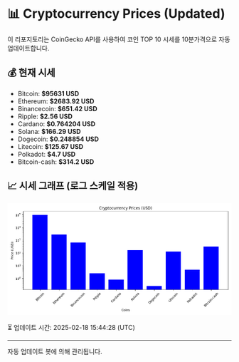 
# 📊 Cryptocurrency Prices (Updated)

이 리포지토리는 CoinGecko API를 사용하여 코인 TOP 10 시세를 10분가격으로 자동 업데이트합니다.

## 💰 현재 시세
- Bitcoin: **$95631 USD**
- Ethereum: **$2683.92 USD**
- Binancecoin: **$651.42 USD**
- Ripple: **$2.56 USD**
- Cardano: **$0.764204 USD**
- Solana: **$166.29 USD**
- Dogecoin: **$0.248854 USD**
- Litecoin: **$125.67 USD**
- Polkadot: **$4.7 USD**
- Bitcoin-cash: **$314.2 USD**

## 📈 시세 그래프 (로그 스케일 적용)
![Crypto Prices](crypto_prices.png)

⏳ 업데이트 시간: 2025-02-18 15:44:28 (UTC)

---
자동 업데이트 봇에 의해 관리됩니다.
